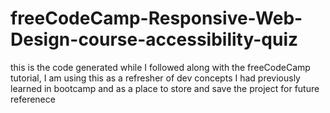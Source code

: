 # freeCodeCamp-Responsive-Web-Design-course-accessibility-quiz

this is the code generated while I followed along with the freeCodeCamp tutorial, 
I am using this as a refresher of dev concepts I had previously learned in bootcamp
and as a place to store and save the project for future referenece
